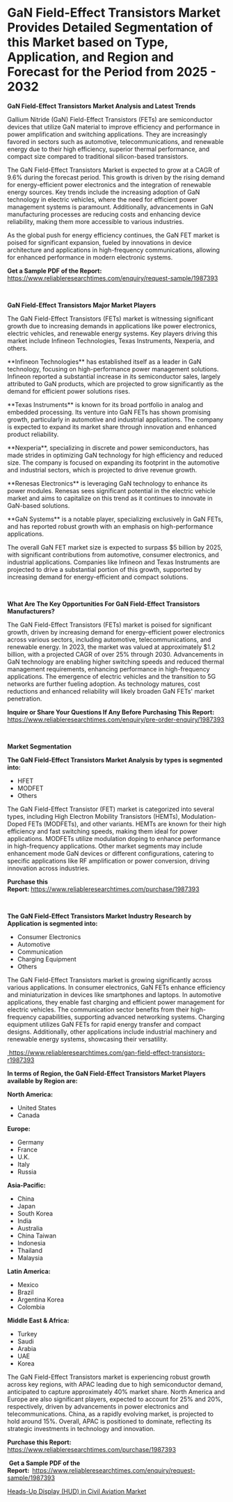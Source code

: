<p><h1>GaN Field-Effect Transistors Market Provides Detailed Segmentation of this Market based on Type, Application, and Region and Forecast for the Period from 2025 - 2032</h1></p><p><strong>GaN Field-Effect Transistors Market Analysis and Latest Trends</strong></p>
<p><p>Gallium Nitride (GaN) Field-Effect Transistors (FETs) are semiconductor devices that utilize GaN material to improve efficiency and performance in power amplification and switching applications. They are increasingly favored in sectors such as automotive, telecommunications, and renewable energy due to their high efficiency, superior thermal performance, and compact size compared to traditional silicon-based transistors.</p><p>The GaN Field-Effect Transistors Market is expected to grow at a CAGR of 9.6% during the forecast period. This growth is driven by the rising demand for energy-efficient power electronics and the integration of renewable energy sources. Key trends include the increasing adoption of GaN technology in electric vehicles, where the need for efficient power management systems is paramount. Additionally, advancements in GaN manufacturing processes are reducing costs and enhancing device reliability, making them more accessible to various industries. </p><p>As the global push for energy efficiency continues, the GaN FET market is poised for significant expansion, fueled by innovations in device architecture and applications in high-frequency communications, allowing for enhanced performance in modern electronic systems.</p></p>
<p><strong>Get a Sample PDF of the Report:&nbsp;</strong> <a href="https://www.reliableresearchtimes.com/enquiry/request-sample/1987393?utm_campaign=2233&utm_medium=2&utm_source=Github&utm_content=ia&utm_term=07042025&utm_id=gan-field-effect-transistors">https://www.reliableresearchtimes.com/enquiry/request-sample/1987393</a></p>
<p>&nbsp;</p>
<p><strong>GaN Field-Effect Transistors Major Market Players</strong></p>
<p><p>The GaN Field-Effect Transistors (FETs) market is witnessing significant growth due to increasing demands in applications like power electronics, electric vehicles, and renewable energy systems. Key players driving this market include Infineon Technologies, Texas Instruments, Nexperia, and others.</p><p>**Infineon Technologies** has established itself as a leader in GaN technology, focusing on high-performance power management solutions. Infineon reported a substantial increase in its semiconductor sales, largely attributed to GaN products, which are projected to grow significantly as the demand for efficient power solutions rises.</p><p>**Texas Instruments** is known for its broad portfolio in analog and embedded processing. Its venture into GaN FETs has shown promising growth, particularly in automotive and industrial applications. The company is expected to expand its market share through innovation and enhanced product reliability.</p><p>**Nexperia**, specializing in discrete and power semiconductors, has made strides in optimizing GaN technology for high efficiency and reduced size. The company is focused on expanding its footprint in the automotive and industrial sectors, which is projected to drive revenue growth.</p><p>**Renesas Electronics** is leveraging GaN technology to enhance its power modules. Renesas sees significant potential in the electric vehicle market and aims to capitalize on this trend as it continues to innovate in GaN-based solutions.</p><p>**GaN Systems** is a notable player, specializing exclusively in GaN FETs, and has reported robust growth with an emphasis on high-performance applications. </p><p>The overall GaN FET market size is expected to surpass $5 billion by 2025, with significant contributions from automotive, consumer electronics, and industrial applications. Companies like Infineon and Texas Instruments are projected to drive a substantial portion of this growth, supported by increasing demand for energy-efficient and compact solutions.</p></p>
<p>&nbsp;</p>
<p><strong>What Are The Key Opportunities For GaN Field-Effect Transistors Manufacturers?</strong></p>
<p><p>The GaN Field-Effect Transistors (FETs) market is poised for significant growth, driven by increasing demand for energy-efficient power electronics across various sectors, including automotive, telecommunications, and renewable energy. In 2023, the market was valued at approximately $1.2 billion, with a projected CAGR of over 25% through 2030. Advancements in GaN technology are enabling higher switching speeds and reduced thermal management requirements, enhancing performance in high-frequency applications. The emergence of electric vehicles and the transition to 5G networks are further fueling adoption. As technology matures, cost reductions and enhanced reliability will likely broaden GaN FETs' market penetration.</p></p>
<p><strong>Inquire or Share Your Questions If Any Before Purchasing This Report:</strong> <a href="https://www.reliableresearchtimes.com/enquiry/pre-order-enquiry/1987393?utm_campaign=2233&utm_medium=2&utm_source=Github&utm_content=ia&utm_term=07042025&utm_id=gan-field-effect-transistors">https://www.reliableresearchtimes.com/enquiry/pre-order-enquiry/1987393</a></p>
<p>&nbsp;</p>
<p><strong>Market Segmentation</strong></p>
<p><strong>The GaN Field-Effect Transistors Market Analysis by types is segmented into:</strong></p>
<p><ul><li>HFET</li><li>MODFET</li><li>Others</li></ul></p>
<p><p>The GaN Field-Effect Transistor (FET) market is categorized into several types, including High Electron Mobility Transistors (HEMTs), Modulation-Doped FETs (MODFETs), and other variants. HEMTs are known for their high efficiency and fast switching speeds, making them ideal for power applications. MODFETs utilize modulation doping to enhance performance in high-frequency applications. Other market segments may include enhancement mode GaN devices or different configurations, catering to specific applications like RF amplification or power conversion, driving innovation across industries.</p></p>
<p><strong>Purchase this Report:&nbsp;</strong><a href="https://www.reliableresearchtimes.com/purchase/1987393?utm_campaign=2233&utm_medium=2&utm_source=Github&utm_content=ia&utm_term=07042025&utm_id=gan-field-effect-transistors">https://www.reliableresearchtimes.com/purchase/1987393</a></p>
<p>&nbsp;</p>
<p><strong>The GaN Field-Effect Transistors Market Industry Research by Application is segmented into:</strong></p>
<p><ul><li>Consumer Electronics</li><li>Automotive</li><li>Communication</li><li>Charging Equipment</li><li>Others</li></ul></p>
<p><p>The GaN Field-Effect Transistors market is growing significantly across various applications. In consumer electronics, GaN FETs enhance efficiency and miniaturization in devices like smartphones and laptops. In automotive applications, they enable fast charging and efficient power management for electric vehicles. The communication sector benefits from their high-frequency capabilities, supporting advanced networking systems. Charging equipment utilizes GaN FETs for rapid energy transfer and compact designs. Additionally, other applications include industrial machinery and renewable energy systems, showcasing their versatility.</p></p>
<p><a href="https://www.reliableresearchtimes.com/gan-field-effect-transistors-r1987393?utm_campaign=2233&utm_medium=2&utm_source=Github&utm_content=ia&utm_term=07042025&utm_id=gan-field-effect-transistors">&nbsp;https://www.reliableresearchtimes.com/gan-field-effect-transistors-r1987393</a></p>
<p><strong>In terms of Region, the GaN Field-Effect Transistors Market Players available by Region are:</strong></p>
<p>
    <p> <strong> North America: </strong>
        <ul>
            <li>United States</li>
            <li>Canada</li>
        </ul>
        </p> 
    <p> <strong> Europe: </strong>
        <ul>
            <li>Germany</li>
            <li>France</li>
            <li>U.K.</li>
            <li>Italy</li>
            <li>Russia</li>
        </ul>
        </p> 
    <p> <strong> Asia-Pacific: </strong>
        <ul>
            <li>China</li>
            <li>Japan</li>
            <li>South Korea</li>
            <li>India</li>
            <li>Australia</li>
            <li>China Taiwan</li>
            <li>Indonesia</li>
            <li>Thailand</li>
            <li>Malaysia</li>
        </ul>
        </p> 
    <p> <strong> Latin America: </strong>
        <ul>
            <li>Mexico</li>
            <li>Brazil</li>
            <li>Argentina Korea</li>
            <li>Colombia</li>
        </ul>
        </p> 
    <p> <strong> Middle East & Africa: </strong>
        <ul>
            <li>Turkey</li>
            <li>Saudi</li>
            <li>Arabia</li>
            <li>UAE</li>
            <li>Korea</li>
        </ul>
    </p>
    </p>
<p><p>The GaN Field-Effect Transistors market is experiencing robust growth across key regions, with APAC leading due to high semiconductor demand, anticipated to capture approximately 40% market share. North America and Europe are also significant players, expected to account for 25% and 20%, respectively, driven by advancements in power electronics and telecommunications. China, as a rapidly evolving market, is projected to hold around 15%. Overall, APAC is positioned to dominate, reflecting its strategic investments in technology and innovation.</p></p>
<p><strong>Purchase this Report: </strong><a href="https://www.reliableresearchtimes.com/purchase/1987393?utm_campaign=2233&utm_medium=2&utm_source=Github&utm_content=ia&utm_term=07042025&utm_id=gan-field-effect-transistors">https://www.reliableresearchtimes.com/purchase/1987393</a></p>
<p>&nbsp;<strong>Get a Sample PDF of the Report:&nbsp;&nbsp;</strong><a href="https://www.reliableresearchtimes.com/enquiry/request-sample/1987393?utm_campaign=2233&utm_medium=2&utm_source=Github&utm_content=ia&utm_term=07042025&utm_id=gan-field-effect-transistors">https://www.reliableresearchtimes.com/enquiry/request-sample/1987393</a></p>
<p><strong></strong></p>
<p><p><a href="https://github.com/NarcisoFerry/Market-Research-Report-List-2/blob/main/heads-up-display-hud-in-civil-aviation-market.md?utm_campaign=2233&utm_medium=2&utm_source=Github&utm_content=ia&utm_term=07042025&utm_id=gan-field-effect-transistors">Heads-Up Display (HUD) in Civil Aviation Market</a></p></p>